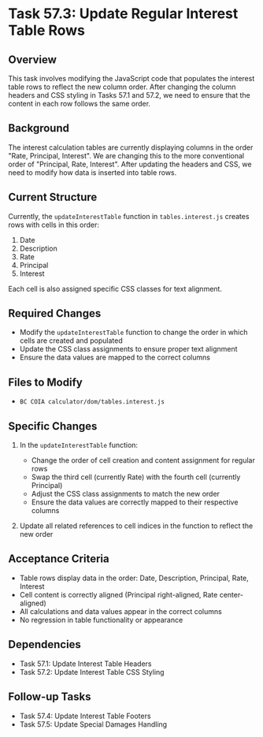 # Task 57.3: Update Regular Interest Table Rows

## Overview
This task involves modifying the JavaScript code that populates the interest table rows to reflect the new column order. After changing the column headers and CSS styling in Tasks 57.1 and 57.2, we need to ensure that the content in each row follows the same order.

## Background
The interest calculation tables are currently displaying columns in the order "Rate, Principal, Interest". We are changing this to the more conventional order of "Principal, Rate, Interest". After updating the headers and CSS, we need to modify how data is inserted into table rows.

## Current Structure
Currently, the `updateInterestTable` function in `tables.interest.js` creates rows with cells in this order:
1. Date
2. Description
3. Rate
4. Principal
5. Interest

Each cell is also assigned specific CSS classes for text alignment.

## Required Changes
- Modify the `updateInterestTable` function to change the order in which cells are created and populated
- Update the CSS class assignments to ensure proper text alignment
- Ensure the data values are mapped to the correct columns

## Files to Modify
- `BC COIA calculator/dom/tables.interest.js`

## Specific Changes
1. In the `updateInterestTable` function:
   - Change the order of cell creation and content assignment for regular rows
   - Swap the third cell (currently Rate) with the fourth cell (currently Principal)
   - Adjust the CSS class assignments to match the new order
   - Ensure the data values are correctly mapped to their respective columns

2. Update all related references to cell indices in the function to reflect the new order

## Acceptance Criteria
- Table rows display data in the order: Date, Description, Principal, Rate, Interest
- Cell content is correctly aligned (Principal right-aligned, Rate center-aligned)
- All calculations and data values appear in the correct columns
- No regression in table functionality or appearance

## Dependencies
- Task 57.1: Update Interest Table Headers
- Task 57.2: Update Interest Table CSS Styling

## Follow-up Tasks
- Task 57.4: Update Interest Table Footers
- Task 57.5: Update Special Damages Handling
